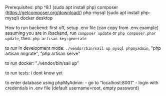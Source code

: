 
Prerequisites:
php ^8.1 (sudo apt install php)
composer   (https://getcomposer.org/download/)
php-mysql (sudo apt install php-mysql)
docker desktop

How to run backend:
first off, setup .env file (can copy from .env.example)
assuming you are in /backend, run 
    `composer update`
or
    `php composer.phar update`,
then: `php artisan key:generate`

to run in development mode:
`./vendor/bin/sail up mysql phpmyadmin`,
"php artisan migrate",
"php artisan serve"

to run docker: "./vendor/bin/sail up"

to run tests: i dont know yet

to enter database using phpMyAdmin:
    - go to "localhost:8001"
    - login with credentials in .env file (default username=root, empty password)
    